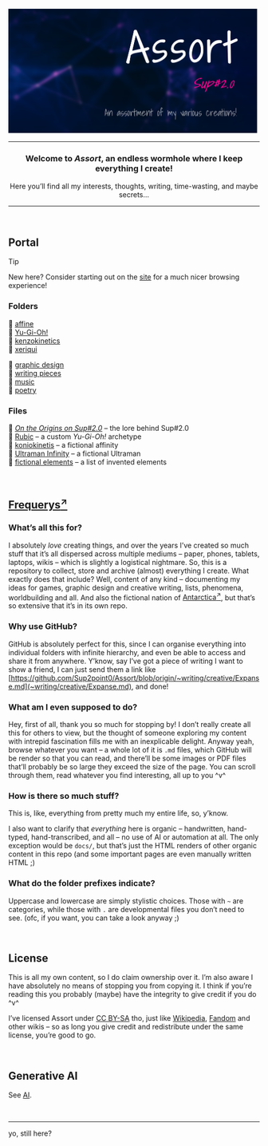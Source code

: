 <div align="center">

![assort-title](.assets/assort.png)

---

### Welcome to ***Assort***, an endless wormhole where I keep everything I create!

Here you’ll find all my interests, thoughts, writing, time-wasting, and maybe secrets...

---

</div>


<br>


## Portal

> [!Tip]
> New here? Consider starting out on the [site](https://sup2point0.github.io/Assort) for a much nicer browsing experience!

### Folders
📁 [affine](affine)  
📁 [Yu-Gi-Oh!](Yu-Gi-Oh!)  
📁 [kenzokinetics](kenzokinetics)  
📁 [xeriqui](xeriqui)  

📁 [graphic design](~graphics)  
📁 [writing pieces](~writing)  
📁 [music](~music)  
📁 [poetry](~poetry)  

### Files
📂 [*On the Origins on Sup#2.0*](~writing/origins.md) – the lore behind Sup#2.0  
📂 [Rubic](Yu-Gi-Oh!/archetypes/Rubic.md) – a custom *Yu-Gi-Oh!* archetype  
📂 [koniokinetis](affine/affinitys/koniokinetis.md) – a fictional affinity  
📂 [Ultraman Infinity](Ultraman/Ultraman%20Infinity.md) – a fictional Ultraman  
📂 [fictional elements](Ascense/elements.md) – a list of invented elements  


<br>


## [Frequerys<sup>↗</sup>](https://github.com/Sup2point0/Antarctica/blob/home/readme.md#what-does-frequerys-even-mean 'frequent queries')

### What’s all this for?
I absolutely *love* creating things, and over the years I’ve created so much stuff that it’s all dispersed across multiple mediums – paper, phones, tablets, laptops, wikis – which is slightly a logistical nightmare. So, this is a repository to collect, store and archive (almost) everything I create. What exactly does that include? Well, content of any kind – documenting my ideas for games, graphic design and creative writing, lists, phenomena, worldbuilding and all. And also the fictional nation of [Antarctica<sup>↗</sup>](https://github.com/Sup2point0/Antarctica), but that’s so extensive that it’s in its own repo.

### Why use GitHub?
GitHub is absolutely perfect for this, since I can organise everything into individual folders with infinite hierarchy, and even be able to access and share it from anywhere. Y’know, say I’ve got a piece of writing I want to show a friend, I can just send them a link like [https://github.com/Sup2point0/Assort/blob/origin/~writing/creative/Expanse.md](~writing/creative/Expanse.md), and done!

### What am I even supposed to do?
Hey, first of all, thank you so much for stopping by! I don’t really create all this for others to view, but the thought of someone exploring my content with intrepid fascination fills me with an inexplicable delight. Anyway yeah, browse whatever you want – a whole lot of it is `.md` files, which GitHub will be render so that you can read, and there’ll be some images or PDF files that’ll probably be so large they exceed the size of the page. You can scroll through them, read whatever you find interesting, all up to you ^v^

### How is there so much stuff?
This is, like, everything from pretty much my entire life, so, y’know.

I also want to clarify that *everything* here is organic – handwritten, hand-typed, hand-transcribed, and all – no use of AI or automation at all. The only exception would be `docs/`, but that’s just the HTML renders of other organic content in this repo (and some important pages are even manually written HTML ;)

### What do the folder prefixes indicate?
Uppercase and lowercase are simply stylistic choices. Those with `~` are categories, while those with `.` are developmental files you don’t need to see. (ofc, if you want, you can take a look anyway ;)


<br>


## License

This is all my own content, so I do claim ownership over it. I’m also aware I have absolutely no means of stopping you from copying it. I think if you’re reading this you probably (maybe) have the integrity to give credit if you do ^v^

I’ve licensed Assort under [CC BY-SA](https://creativecommons.org/licenses/by-sa/4.0/deed.en) tho, just like [Wikipedia](https://wikipedia.org/wiki/Wikipedia:Copyrights), [Fandom](https://www.fandom.com/licensing) and other wikis – so as long you give credit and redistribute under the same license, you’re good to go.


<br>


## Generative AI

See [AI](AI.md).


<br>


---

yo, still here?
